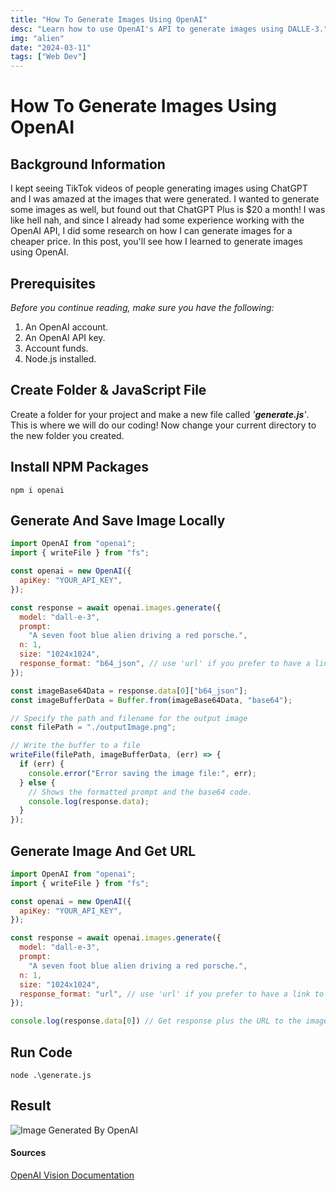 ```yaml
---
title: "How To Generate Images Using OpenAI"
desc: "Learn how to use OpenAI's API to generate images using DALLE-3."
img: "alien"
date: "2024-03-11"
tags: ["Web Dev"]
---
```

# How To Generate Images Using OpenAI 
## Background Information
I kept seeing TikTok videos of people generating images using ChatGPT and I was amazed at the images that were generated. I wanted to generate some images as well, but found out that ChatGPT Plus is $20 a month! I was like hell nah, and since I already had some experience working with the OpenAI API, I did some research on how I can generate images for a cheaper price. In this post, you'll see how I learned to generate images using OpenAI.

## Prerequisites
_Before you continue reading, make sure you have the following:_
1. An OpenAI account.
2. An OpenAI API key.
3. Account funds.
4. Node.js installed.

## Create Folder & JavaScript File
Create a folder for your project and make a new file called _'**generate.js**'_. This is where we will do our coding! Now change your current directory to the new folder you created. 

## Install NPM Packages
```shell
npm i openai 
```
## Generate And Save Image Locally
```js
import OpenAI from "openai";
import { writeFile } from "fs";

const openai = new OpenAI({
  apiKey: "YOUR_API_KEY",
});

const response = await openai.images.generate({
  model: "dall-e-3",
  prompt:
    "A seven foot blue alien driving a red porsche.",
  n: 1,
  size: "1024x1024",
  response_format: "b64_json", // use 'url' if you prefer to have a link to your image.
});

const imageBase64Data = response.data[0]["b64_json"];
const imageBufferData = Buffer.from(imageBase64Data, "base64");

// Specify the path and filename for the output image
const filePath = "./outputImage.png";

// Write the buffer to a file
writeFile(filePath, imageBufferData, (err) => {
  if (err) {
    console.error("Error saving the image file:", err);
  } else {
    // Shows the formatted prompt and the base64 code.
    console.log(response.data);
  }
});
```
## Generate Image And Get URL
```js
import OpenAI from "openai";
import { writeFile } from "fs";

const openai = new OpenAI({
  apiKey: "YOUR_API_KEY",
});

const response = await openai.images.generate({
  model: "dall-e-3",
  prompt:
    "A seven foot blue alien driving a red porsche.",
  n: 1,
  size: "1024x1024",
  response_format: "url", // use 'url' if you prefer to have a link to your image.
});

console.log(response.data[0]) // Get response plus the URL to the image
```
## Run Code
```shell
node .\generate.js
```

## Result
![Image Generated By OpenAI](/images/how-to-generate-images-using-openai/alien.webp)
#### Sources
[OpenAI Vision Documentation](https://platform.openai.com/docs/guides/vision)
